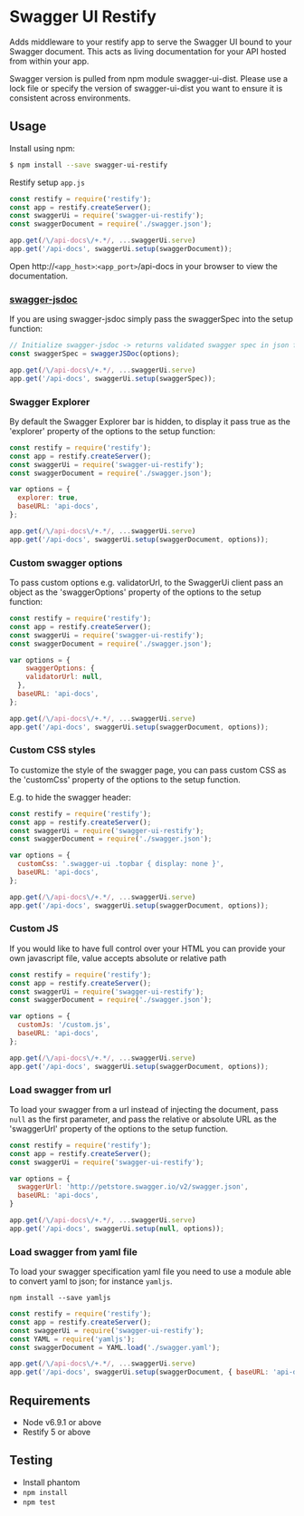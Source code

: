 # Swagger UI Restify

Adds middleware to your restify app to serve the Swagger UI bound to your Swagger document. This acts as living documentation for your API hosted from within your app.

Swagger version is pulled from npm module swagger-ui-dist. Please use a lock file or specify the version of swagger-ui-dist you want to ensure it is consistent across environments.

## Usage

Install using npm:

```bash
$ npm install --save swagger-ui-restify
```

Restify setup `app.js`
```javascript
const restify = require('restify');
const app = restify.createServer();
const swaggerUi = require('swagger-ui-restify');
const swaggerDocument = require('./swagger.json');

app.get(/\/api-docs\/+.*/, ...swaggerUi.serve)
app.get('/api-docs', swaggerUi.setup(swaggerDocument));
```

Open http://`<app_host>`:`<app_port>`/api-docs in your browser to view the documentation.

### [swagger-jsdoc](https://www.npmjs.com/package/swagger-jsdoc)

If you are using swagger-jsdoc simply pass the swaggerSpec into the setup function:

```javascript
// Initialize swagger-jsdoc -> returns validated swagger spec in json format
const swaggerSpec = swaggerJSDoc(options);

app.get(/\/api-docs\/+.*/, ...swaggerUi.serve)
app.get('/api-docs', swaggerUi.setup(swaggerSpec));
```

### Swagger Explorer

By default the Swagger Explorer bar is hidden, to display it pass true as the 'explorer' property of the options to the setup function:

```javascript
const restify = require('restify');
const app = restify.createServer();
const swaggerUi = require('swagger-ui-restify');
const swaggerDocument = require('./swagger.json');

var options = {
  explorer: true,
  baseURL: 'api-docs',
};

app.get(/\/api-docs\/+.*/, ...swaggerUi.serve)
app.get('/api-docs', swaggerUi.setup(swaggerDocument, options));
```

### Custom swagger options

To pass custom options e.g. validatorUrl, to the SwaggerUi client pass an object as the 'swaggerOptions' property of the options to the setup function:

```javascript
const restify = require('restify');
const app = restify.createServer();
const swaggerUi = require('swagger-ui-restify');
const swaggerDocument = require('./swagger.json');

var options = {
	swaggerOptions: {
    validatorUrl: null,
  },
  baseURL: 'api-docs',
};

app.get(/\/api-docs\/+.*/, ...swaggerUi.serve)
app.get('/api-docs', swaggerUi.setup(swaggerDocument, options));
```

### Custom CSS styles

To customize the style of the swagger page, you can pass custom CSS as the 'customCss' property of the options to the setup function.

E.g. to hide the swagger header:

```javascript
const restify = require('restify');
const app = restify.createServer();
const swaggerUi = require('swagger-ui-restify');
const swaggerDocument = require('./swagger.json');

var options = {
  customCss: '.swagger-ui .topbar { display: none }',
  baseURL: 'api-docs',
};

app.get(/\/api-docs\/+.*/, ...swaggerUi.serve)
app.get('/api-docs', swaggerUi.setup(swaggerDocument, options));
```

### Custom JS

If you would like to have full control over your HTML you can provide your own javascript file, value accepts absolute or relative path

```javascript
const restify = require('restify');
const app = restify.createServer();
const swaggerUi = require('swagger-ui-restify');
const swaggerDocument = require('./swagger.json');

var options = {
  customJs: '/custom.js',
  baseURL: 'api-docs',
};

app.get(/\/api-docs\/+.*/, ...swaggerUi.serve)
app.get('/api-docs', swaggerUi.setup(swaggerDocument, options));
```

### Load swagger from url

To load your swagger from a url instead of injecting the document, pass `null` as the first parameter, and pass the relative or absolute URL as the 'swaggerUrl' property of the options to the setup function.

```javascript
const restify = require('restify');
const app = restify.createServer();
const swaggerUi = require('swagger-ui-restify');

var options = {
  swaggerUrl: 'http://petstore.swagger.io/v2/swagger.json',
  baseURL: 'api-docs',
}

app.get(/\/api-docs\/+.*/, ...swaggerUi.serve)
app.get('/api-docs', swaggerUi.setup(null, options));
```

### Load swagger from yaml file

To load your swagger specification yaml file you need to use a module able to convert yaml to json; for instance `yamljs`.

    npm install --save yamljs

```javascript
const restify = require('restify');
const app = restify.createServer();
const swaggerUi = require('swagger-ui-restify');
const YAML = require('yamljs');
const swaggerDocument = YAML.load('./swagger.yaml');

app.get(/\/api-docs\/+.*/, ...swaggerUi.serve)
app.get('/api-docs', swaggerUi.setup(swaggerDocument, { baseURL: 'api-docs' }));
```

## Requirements

* Node v6.9.1 or above
* Restify 5 or above

## Testing

* Install phantom
* `npm install`
* `npm test`
